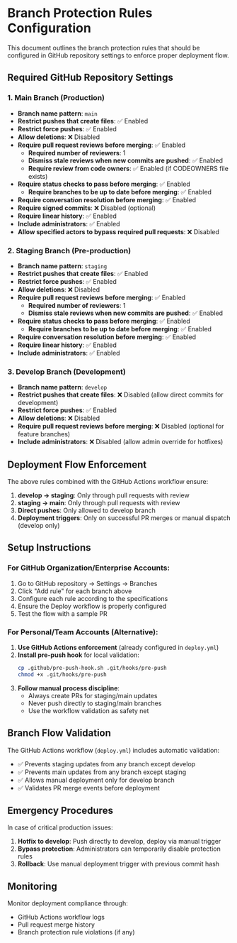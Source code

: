 # Branch Protection Rules Configuration

This document outlines the branch protection rules that should be configured in GitHub repository settings to enforce proper deployment flow.

## Required GitHub Repository Settings

### 1. Main Branch (Production)
- **Branch name pattern**: `main`
- **Restrict pushes that create files**: ✅ Enabled
- **Restrict force pushes**: ✅ Enabled  
- **Allow deletions**: ❌ Disabled
- **Require pull request reviews before merging**: ✅ Enabled
  - **Required number of reviewers**: 1
  - **Dismiss stale reviews when new commits are pushed**: ✅ Enabled
  - **Require review from code owners**: ✅ Enabled (if CODEOWNERS file exists)
- **Require status checks to pass before merging**: ✅ Enabled
  - **Require branches to be up to date before merging**: ✅ Enabled
- **Require conversation resolution before merging**: ✅ Enabled
- **Require signed commits**: ❌ Disabled (optional)
- **Require linear history**: ✅ Enabled
- **Include administrators**: ✅ Enabled
- **Allow specified actors to bypass required pull requests**: ❌ Disabled

### 2. Staging Branch (Pre-production)
- **Branch name pattern**: `staging`
- **Restrict pushes that create files**: ✅ Enabled
- **Restrict force pushes**: ✅ Enabled
- **Allow deletions**: ❌ Disabled
- **Require pull request reviews before merging**: ✅ Enabled
  - **Required number of reviewers**: 1
  - **Dismiss stale reviews when new commits are pushed**: ✅ Enabled
- **Require status checks to pass before merging**: ✅ Enabled
  - **Require branches to be up to date before merging**: ✅ Enabled
- **Require conversation resolution before merging**: ✅ Enabled
- **Require linear history**: ✅ Enabled
- **Include administrators**: ✅ Enabled

### 3. Develop Branch (Development)
- **Branch name pattern**: `develop`
- **Restrict pushes that create files**: ❌ Disabled (allow direct commits for development)
- **Restrict force pushes**: ✅ Enabled
- **Allow deletions**: ❌ Disabled
- **Require pull request reviews before merging**: ❌ Disabled (optional for feature branches)
- **Include administrators**: ❌ Disabled (allow admin override for hotfixes)

## Deployment Flow Enforcement

The above rules combined with the GitHub Actions workflow ensure:

1. **develop → staging**: Only through pull requests with review
2. **staging → main**: Only through pull requests with review  
3. **Direct pushes**: Only allowed to develop branch
4. **Deployment triggers**: Only on successful PR merges or manual dispatch (develop only)

## Setup Instructions

### For GitHub Organization/Enterprise Accounts:
1. Go to GitHub repository → Settings → Branches
2. Click "Add rule" for each branch above
3. Configure each rule according to the specifications
4. Ensure the Deploy workflow is properly configured
5. Test the flow with a sample PR

### For Personal/Team Accounts (Alternative):
1. **Use GitHub Actions enforcement** (already configured in `deploy.yml`)
2. **Install pre-push hook** for local validation:
   ```bash
   cp .github/pre-push-hook.sh .git/hooks/pre-push
   chmod +x .git/hooks/pre-push
   ```
3. **Follow manual process discipline**:
   - Always create PRs for staging/main updates
   - Never push directly to staging/main branches
   - Use the workflow validation as safety net

## Branch Flow Validation

The GitHub Actions workflow (`deploy.yml`) includes automatic validation:
- ✅ Prevents staging updates from any branch except develop  
- ✅ Prevents main updates from any branch except staging
- ✅ Allows manual deployment only for develop branch
- ✅ Validates PR merge events before deployment

## Emergency Procedures

In case of critical production issues:
1. **Hotfix to develop**: Push directly to develop, deploy via manual trigger
2. **Bypass protection**: Administrators can temporarily disable protection rules
3. **Rollback**: Use manual deployment trigger with previous commit hash

## Monitoring

Monitor deployment compliance through:
- GitHub Actions workflow logs
- Pull request merge history  
- Branch protection rule violations (if any)
